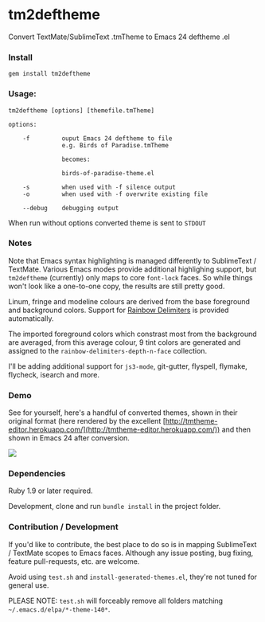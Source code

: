 # tm2deftheme

Convert TextMate/SublimeText .tmTheme to Emacs 24 deftheme .el

### Install

    gem install tm2deftheme

### Usage:

    tm2deftheme [options] [themefile.tmTheme]

    options:

        -f         ouput Emacs 24 deftheme to file
                   e.g. Birds of Paradise.tmTheme

                   becomes:

                   birds-of-paradise-theme.el

        -s         when used with -f silence output
        -o         when used with -f overwrite existing file

        --debug    debugging output

When run without options converted theme is sent to `STDOUT`

### Notes

Note that Emacs syntax highlighting is managed differently to
SublimeText / TextMate. Various Emacs modes provide additional
highlighing support, but `tm2deftheme` (currently) only maps to core
`font-lock` faces. So while things won't look like a one-to-one copy,
the results are still pretty good.

Linum, fringe and modeline colours are derived from the base foreground
and background colors.  Support for [Rainbow Delimiters](http://www.emacswiki.org/emacs/RainbowDelimiters)
is provided automatically.

The imported foreground colors which constrast most from the background
are averaged, from this average colour, 9 tint colors are generated and
assigned to the `rainbow-delimiters-depth-n-face` collection.

I'll be adding additional support for `js3-mode`, git-gutter, flyspell,
flymake, flycheck, isearch and more.

### Demo

See for yourself, here's a handful of converted themes, shown in their
original format (here rendered by the excellent
[http://tmtheme-editor.herokuapp.com/](http://tmtheme-editor.herokuapp.com/))
and then shown in Emacs 24 after conversion.

![](https://raw.githubusercontent.com/emacsfodder/tmtheme-to-deftheme/master/slides.gif)

### Dependencies

Ruby 1.9 or later required.

Development, clone and run `bundle install` in the project folder.

### Contribution  / Development

If you'd like to contribute, the best place to do so is in mapping
SublimeText / TextMate scopes to Emacs faces.  Although any issue
posting, bug fixing, feature pull-requests, etc. are welcome.

Avoid using `test.sh` and `install-generated-themes.el`, they're not
tuned for general use.

PLEASE NOTE: `test.sh` will forceably remove all folders matching
`~/.emacs.d/elpa/*-theme-140*`.
